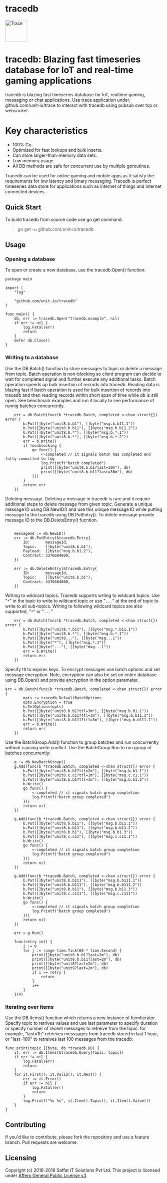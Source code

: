 # tracedb

<p align="left">
  <img src="tracedb.png" width="70" alt="Trace" title="tracedb: Blazing fast timeseries database fro IoT and real-time gaming application"> 
</p>

# tracedb: Blazing fast timeseries database for IoT and real-time gaming applications

tracedb is blazing fast timeseries database for IoT, realtime gaming, messaging or chat applications. Use trace application under, github.com/unit-io/trace to interact with tracedb using pubsub over tcp or websocket.

# Key characteristics
- 100% Go.
- Optimized for fast lookups and bulk inserts.
- Can store larger-than-memory data sets.
- Low memory usage.
- All DB methods are safe for concurrent use by multiple goroutines.

Tracedb can be used for online gaming and mobile apps as it satisfy the requirements for low latency and binary messaging. Tracedb is perfect timeseries data store for applications such as internet of things and internet connected devices.

## Quick Start
To build tracedb from source code use go get command.

> go get -u github.com/unit-io/tracedb

## Usage

### Opening a database

To open or create a new database, use the tracedb.Open() function:


```
package main

import (
	"log"

	"github.com/unit-io/tracedb"
)

func main() {
    db, err := tracedb.Open("tracedb.example", nil)
    if err != nil {
        log.Fatal(err)
        return
    }	
    defer db.Close()
}
```

### Writing to a database
Use the DB.Batch() function to store messages to topic or delete a message from topic. Batch operation is non-blocking so client program can decide to wait for completed signal and further execute any additional tasks. Batch operation speeds up bulk insertion of records into tracedb. Reading data is blazing fast if batch operation is used for bulk insertion of records into tracedb and then reading records within short span of time while db is still open. See benchmark examples and run it locally to see performance of runnig batches concurrently. 

```
    err = db.Batch(func(b *tracedb.Batch, completed <-chan struct{}) error {
		b.Put([]byte("unit8.b.b1"), []byte("msg.b.b11.1"))
		b.Put([]byte("unit8.b.b11"), []byte("msg.b.b11.2"))
		b.Put([]byte("unit8.b.*"), []byte("msg.b.*.1"))
		b.Put([]byte("unit8.b.*"), []byte("msg.b.*.2"))
		err = b.Write()
		if !nonblocking {
			go func() {
				<-completed // it signals batch has completed and fully committed to log
				log.Printf("batch completed")
				print([]byte("unit8.b.b1?last=30m"), db)
				print([]byte("unit8.b.b11?last=30m"), db)
			}()
		}
		return err
    })

```

Deleting message.
Deleting a message in tracedb is rare and it require additional steps to delete message from given topic. Generate a unique message ID using DB.NewID() and use this unique message ID while putting message to the tracedb using DB.PutEntry(). To delete message provide message ID to the DB.DeleteEntry() fucntion.

```

	messageId := db.NewID()
	err := db.PutEntry(&tracedb.Entry{
		ID:       messageId,
		Topic:    []byte("unit8.b.b1"),
		Payload:  []byte("msg.b.b1.2"),
		Contract: 3376684800,
	})
	
	err := db.DeleteEntry(&tracedb.Entry{
		ID:       messageId,
		Topic:    []byte("unit8.b.b1"),
		Contract: 3376684800,
	})

```

Writing to wildcard topics.
Tracedb supports wrting to wildcard topics. Use "`*`" in the topic to write to wildcard topic or use "`...`" at the end of topic to write to all sub-topics. Writing to following wildcard topics are also supported, "`*`" or "`...`"

```
	err = db.Batch(func(b *tracedb.Batch, completed <-chan struct{}) error {
		b.Put([]byte("unit8.*.b11"), []byte("msg.*.b11.1"))
		b.Put([]byte("unit8.b.*"), []byte("msg.b.*.1"))
		b.Put([]byte("unit8..."), []byte("msg...1"))
		b.Put([]byte("*"), []byte("msg.*.1"))
		b.Put([]byte("..."), []byte("msg...1"))
		err = b.Write()
		return err
    })

```

Specify ttl to expires keys. 
To encrypt messages use batch options and set message encryption. Note, encryption can also be set on entire database using DB.Open() and provide encryption in the option parameter.

```
err = db.Batch(func(b *tracedb.Batch, completed <-chan struct{}) error {
		opts := tracedb.DefaultBatchOptions
		opts.Encryption = true
		b.SetOptions(opts)
		b.Put([]byte("unit8.b.b1?ttl=3m"), []byte("msg.b.b1.1"))
		b.Put([]byte("unit8.b.b11?ttl=3m"), []byte("msg.b.b11.1"))
		b.Put([]byte("unit8.b.b111?ttl=3m"), []byte("msg.b.b111.1"))
		err = b.Write()
		return err
	})
```

Use the BatchGroup.Add() function to group batches and run concurrently without causing write conflict. Use the BatchGroup.Run to run group of batches concurrently:

```
    g := db.NewBatchGroup()
	g.Add(func(b *tracedb.Batch, completed <-chan struct{}) error {
		b.Put([]byte("unit8.b.b1?ttl=2m"), []byte("msg.b.b1.1"))
		b.Put([]byte("unit8.c.c1?ttl=1m"), []byte("msg.c.c1.1"))
		b.Put([]byte("unit8.b.b1?ttl=3m"), []byte("msg.b.b1.2"))
		b.Write()
		go func() {
			<-completed // it signals batch group completion
			log.Printf("batch group completed")
		}()
		return nil
	})

	g.Add(func(b *tracedb.Batch, completed <-chan struct{}) error {
		b.Put([]byte("unit8.b.b11"), []byte("msg.b.b11.1"))
		b.Put([]byte("unit8.b.b11"), []byte("msg.b.b11.2"))
		b.Put([]byte("unit8.b.b1"), []byte("msg.b.b1.3"))
		b.Put([]byte("unit8.c.c11"), []byte("msg.c.c11.1"))
		b.Write()
		go func() {
			<-completed // it signals batch group completion
			log.Printf("batch group completed")
		}()
		return nil
	})

	g.Add(func(b *tracedb.Batch, completed <-chan struct{}) error {
		b.Put([]byte("unit8.b.b111"), []byte("msg.b.b111.1"))
		b.Put([]byte("unit8.b.b111"), []byte("msg.b.b111.2"))
		b.Put([]byte("unit8.b.b11"), []byte("msg.b.b11.3"))
		b.Put([]byte("unit8.c.c111"), []byte("msg.c.c111"))
		b.Write()
		go func() {
			<-completed // it signals batch group completion
			log.Printf("batch group completed")
		}()
		return nil
	})

	err = g.Run()

```

```
    func(retry int) {
		i := 0
		for j := range time.Tick(60 * time.Second) {
			print([]byte("unit8.b.b1?last=2m"), db)
			print([]byte("unit8.b.b11?last=2m"), db)
			print([]byte("unit8?last=2m"), db)
			print([]byte("unit9?last=2m"), db)
			if i >= retry {
				return
			}
			i++
		}
	}(4)
```

### Iterating over items
Use the DB.Items() function which returns a new instance of ItemIterator. 
Specify topic to retrives values and use last parameter to specify duration or specify number of recent messages to retreive from the topic. for example, "last=1h" retrieves messsages from tracedb stored in last 1 hour, or "last=100" to retreives last 100 messages from the tracedb:

```
func print(topic []byte, db *tracedb.DB) {
	it, err := db.Items(&tracedb.Query{Topic: topic})
	if err != nil {
		log.Fatal(err)
		return
	}
	for it.First(); it.Valid(); it.Next() {
		err := it.Error()
		if err != nil {
			log.Fatal(err)
			return
		}
		log.Printf("%s %s", it.Item().Topic(), it.Item().Value())
	}
}
```

## Contributing
If you'd like to contribute, please fork the repository and use a feature branch. Pull requests are welcome.

## Licensing
Copyright (c) 2016-2019 Saffat IT Solutions Pvt Ltd. This project is licensed under [Affero General Public License v3](https://github.com/unit-io/tracedb/blob/master/LICENSE).
